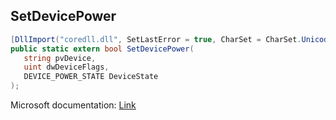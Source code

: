 ## SetDevicePower

```csharp
[DllImport("coredll.dll", SetLastError = true, CharSet = CharSet.Unicode)]
public static extern bool SetDevicePower(
   string pvDevice,
   uint dwDeviceFlags,
   DEVICE_POWER_STATE DeviceState
);
```

Microsoft documentation: [Link](https://learn.microsoft.com/en-us/previous-versions/windows/embedded/ms920584(v=msdn.10))
